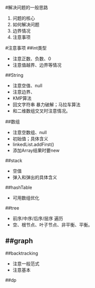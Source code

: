 #解决问题的一般思路
1. 问题的核心
2. 如何解决问题
3. 边界情况
4. 注意事项

#注意事项
##int类型
- 注意正数、负数、0
- 注意值越界、边界等情况

##String
- 注意空值、null
- 注意边界、
- KMP算法
- 回文字符串 暴力破解；马拉车算法
- 和二维数组交叉时注意情况。

##数组
- 注意空数组、null
- 初始值；具体含义
- linkedList.addFirst()
- 添加Array结果时要new

##stack
- 空值
- 弹入和弹出的具体含义

##hashTable
- 可用数组优化

##tree
- 前序/中序/后序/层序 遍历
- 空、根节点、叶子节点、非平衡、平衡。


##graph
- 

##backtracking
- 注意一般范式
- 注意基本

##dp